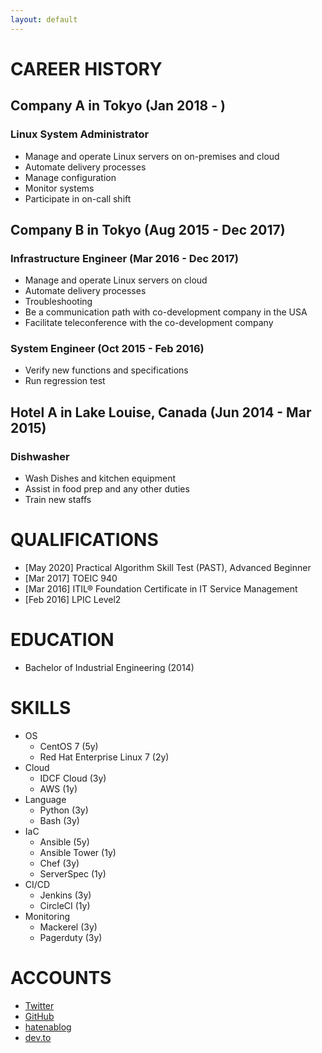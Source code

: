 ```yaml
---
layout: default
---
```


# CAREER HISTORY

## Company A in Tokyo (Jan 2018 - )

### Linux System Administrator

- Manage and operate Linux servers on on-premises and cloud 
- Automate delivery processes 
- Manage configuration 
- Monitor systems 
- Participate in on-call shift

## Company B in Tokyo (Aug 2015 - Dec 2017)

### Infrastructure Engineer (Mar 2016 - Dec 2017)

- Manage and operate Linux servers on cloud
- Automate delivery processes
- Troubleshooting
- Be a communication path with co-development company in the USA
- Facilitate teleconference with the co-development company

### System Engineer (Oct 2015 - Feb 2016)

- Verify new functions and specifications 
- Run regression test

## Hotel A in Lake Louise, Canada (Jun 2014 - Mar 2015)

### Dishwasher

- Wash Dishes and kitchen equipment
- Assist in food prep and any other duties
- Train new staffs

# QUALIFICATIONS

- [May 2020] Practical Algorithm Skill Test (PAST), Advanced Beginner
- [Mar 2017] TOEIC 940
- [Mar 2016] ITIL® Foundation Certificate in IT Service Management
- [Feb 2016] LPIC Level2

# EDUCATION

- Bachelor of Industrial Engineering (2014)

# SKILLS

- OS
  - CentOS 7 (5y)
  - Red Hat Enterprise Linux 7 (2y)
- Cloud
  - IDCF Cloud (3y)
  - AWS (1y)
- Language
  - Python (3y)
  - Bash (3y)
- IaC
  - Ansible (5y)
  - Ansible Tower (1y)
  - Chef (3y)
  - ServerSpec (1y)
- CI/CD
  - Jenkins (3y)
  - CircleCI (1y)
- Monitoring
  - Mackerel (3y)
  - Pagerduty (3y)

# ACCOUNTS

- [Twitter](https://twitter.com/koh_sh)
- [GitHub](https://github.com/koh-sh)
- [hatenablog](https://koh-sh.hatenablog.com)
- [dev.to](https://dev.to/koh_sh)
